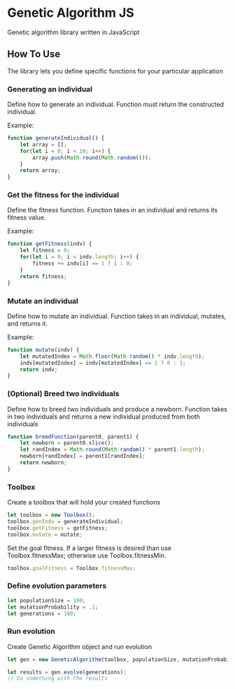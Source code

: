 # Genetic Algorithm JS
Genetic algorithm library written in JavaScript


## How To Use
The library lets you define specific functions for your particular application

### Generating an individual
Define how to generate an individual. Function must return the constructed individual.

Example:

```javascript
function generateIndividual() {
    let array = [];
    for(let i = 0; i < 10; i++) {
        array.push(Math.round(Math.random()));
    }
    return array;
}
```

### Get the fitness for the individual
Define the fitness function. Function takes in an individual and returns its fitness value.

Example:

```javascript
function getFitness(indv) {
    let fitness = 0;
    for(let i = 0; i < indv.length; i++) {
        fitness += indv[i] == 1 ? 1 : 0;
    }
    return fitness;
}
```

### Mutate an individual
Define how to mutate an individual. Function takes in an individual, mutates, and returns it.

Example:

```javascript
function mutate(indv) {
    let mutatedIndex = Math.floor(Math.random() * indv.length);
    indv[mutatedIndex] = indv[mutatedIndex] == 1 ? 0 : 1;
    return indv;
}
```
   
### (Optional) Breed two individuals
Define how to breed two individuals and produce a newborn. Function takes in two individuals and 
returns a new individual produced from both individuals

```javascript
function breedFunction(parent0, parent1) {
    let newborn = parent0.slice();
    let randIndex = Math.round(Math.random() * parent1.length);
    newborn[randIndex] = parent1[randIndex];
    return newborn;
}
```

### Toolbox
Create a toolbox that will hold your created functions

```javascript
let toolbox = new Toolbox();
toolbox.genIndv = generateIndividual;
toolbox.getFitness = getFitness;
toolbox.mutate = mutate;
```
    
Set the goal fitness. If a larger fitness is desired than use Toolbox.fitnessMax; otherwise use Toolbox.fitnessMin.

```javascript
toolbox.goalFitness = Toolbox.fitnessMax;
 ```   
    
### Define evolution parameters

```javascript
let populationSize = 100;
let mutationProbability = .1;
let generations = 100;
```

### Run evolution
Create Genetic Algorithm object and run evolution

```javascript
let gen = new GeneticAlgorithm(toolbox, populationSize, mutationProbability, breedFunction);

let results = gen.evolve(generations);
// Do something with the results
```
